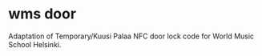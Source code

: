# wms door

Adaptation of Temporary/Kuusi Palaa NFC door lock code for World Music School Helsinki.
